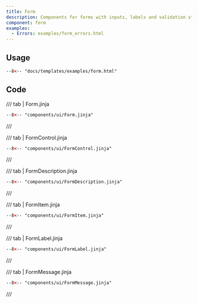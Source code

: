 ```yaml
---
title: Form
description: Components for forms with inputs, labels and validation styling.
component: form
examples:  
  - Errors: examples/form_errors.html 
---
```



## Usage

```html
--8<-- "docs/templates/examples/form.html"
```


## Code

/// tab | Form.jinja
```html
--8<-- "components/ui/Form.jinja"
```
///

/// tab | FormControl.jinja
```html
--8<-- "components/ui/FormControl.jinja"
```
///

/// tab | FormDescription.jinja
```html
--8<-- "components/ui/FormDescription.jinja"
```
///

/// tab | FormItem.jinja
```html
--8<-- "components/ui/FormItem.jinja"
```
///

/// tab | FormLabel.jinja
```html
--8<-- "components/ui/FormLabel.jinja"
```
///

/// tab | FormMessage.jinja
```html
--8<-- "components/ui/FormMessage.jinja"
```
///


